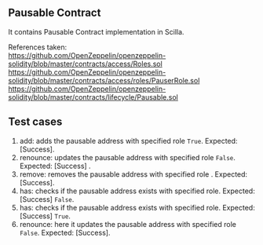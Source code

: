 ## Pausable Contract
It contains Pausable Contract implementation in Scilla.

References taken:<br>
https://github.com/OpenZeppelin/openzeppelin-solidity/blob/master/contracts/access/Roles.sol <br>
https://github.com/OpenZeppelin/openzeppelin-solidity/blob/master/contracts/access/roles/PauserRole.sol <br>
https://github.com/OpenZeppelin/openzeppelin-solidity/blob/master/contracts/lifecycle/Pausable.sol 

## Test cases

1. add: adds the pausable address with specified role `True`. Expected: [Success].
2. renounce: updates the pausable address with specified role `False`. Expected: [Success] .
3. remove: removes the pausable address with specified role . Expected: [Success].
4. has: checks if the pausable address exists with specified role. Expected: [Success] `False`.
5. has: checks if the pausable address exists with specified role. Expected: [Success] `True`.
6. renounce: here it updates the pausable address with specified role `False`. Expected: [Success].